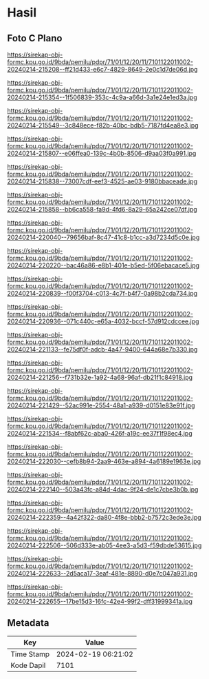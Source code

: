 # Hasil

## Foto C Plano

https://sirekap-obj-formc.kpu.go.id/9bda/pemilu/pdpr/71/01/12/20/11/7101122011002-20240214-215208--ff21d433-e6c7-4829-8649-2e0c1d7de06d.jpg

https://sirekap-obj-formc.kpu.go.id/9bda/pemilu/pdpr/71/01/12/20/11/7101122011002-20240214-215354--1f506839-353c-4c9a-a66d-3a1e24e1ed3a.jpg

https://sirekap-obj-formc.kpu.go.id/9bda/pemilu/pdpr/71/01/12/20/11/7101122011002-20240214-215549--3c848ece-f82b-40bc-bdb5-7187fd4ea8e3.jpg

https://sirekap-obj-formc.kpu.go.id/9bda/pemilu/pdpr/71/01/12/20/11/7101122011002-20240214-215807--e06ffea0-139c-4b0b-8506-d9aa03f0a991.jpg

https://sirekap-obj-formc.kpu.go.id/9bda/pemilu/pdpr/71/01/12/20/11/7101122011002-20240214-215838--73007cdf-eef3-4525-ae03-9180bbaceade.jpg

https://sirekap-obj-formc.kpu.go.id/9bda/pemilu/pdpr/71/01/12/20/11/7101122011002-20240214-215858--bb6ca558-fa9d-4fd6-8a29-65a242ce07df.jpg

https://sirekap-obj-formc.kpu.go.id/9bda/pemilu/pdpr/71/01/12/20/11/7101122011002-20240214-220040--79656baf-8c47-41c8-b1cc-a3d7234d5c0e.jpg

https://sirekap-obj-formc.kpu.go.id/9bda/pemilu/pdpr/71/01/12/20/11/7101122011002-20240214-220220--bac46a86-e8b1-401e-b5ed-5f06ebacace5.jpg

https://sirekap-obj-formc.kpu.go.id/9bda/pemilu/pdpr/71/01/12/20/11/7101122011002-20240214-220839--f00f3704-c013-4c7f-b4f7-0a98b2cda734.jpg

https://sirekap-obj-formc.kpu.go.id/9bda/pemilu/pdpr/71/01/12/20/11/7101122011002-20240214-220936--071c440c-e65a-4032-bccf-57d912cdccee.jpg

https://sirekap-obj-formc.kpu.go.id/9bda/pemilu/pdpr/71/01/12/20/11/7101122011002-20240214-221133--fe75df0f-adcb-4a47-9400-644a68e7b330.jpg

https://sirekap-obj-formc.kpu.go.id/9bda/pemilu/pdpr/71/01/12/20/11/7101122011002-20240214-221256--f731b32e-1a92-4a68-96af-db21f1c84918.jpg

https://sirekap-obj-formc.kpu.go.id/9bda/pemilu/pdpr/71/01/12/20/11/7101122011002-20240214-221429--52ac991e-2554-48a1-a939-d0151e83e91f.jpg

https://sirekap-obj-formc.kpu.go.id/9bda/pemilu/pdpr/71/01/12/20/11/7101122011002-20240214-221534--f8abf62c-aba0-426f-a19c-ee37f1f98ec4.jpg

https://sirekap-obj-formc.kpu.go.id/9bda/pemilu/pdpr/71/01/12/20/11/7101122011002-20240214-222030--cefb8b94-2aa9-463e-a894-4a6189e1963e.jpg

https://sirekap-obj-formc.kpu.go.id/9bda/pemilu/pdpr/71/01/12/20/11/7101122011002-20240214-222140--503a43fc-a84d-4dac-9f24-de1c7cbe3b0b.jpg

https://sirekap-obj-formc.kpu.go.id/9bda/pemilu/pdpr/71/01/12/20/11/7101122011002-20240214-222359--4a42f322-da80-4f8e-bbb2-b7572c3ede3e.jpg

https://sirekap-obj-formc.kpu.go.id/9bda/pemilu/pdpr/71/01/12/20/11/7101122011002-20240214-222506--506d333e-ab05-4ee3-a5d3-f59dbde53615.jpg

https://sirekap-obj-formc.kpu.go.id/9bda/pemilu/pdpr/71/01/12/20/11/7101122011002-20240214-222633--2d5aca17-3eaf-481e-8890-d0e7c047a931.jpg

https://sirekap-obj-formc.kpu.go.id/9bda/pemilu/pdpr/71/01/12/20/11/7101122011002-20240214-222655--17be15d3-16fc-42e4-99f2-dff31999341a.jpg


## Metadata

| Key        | Value               |
| ---------- | ------------------- |
| Time Stamp | 2024-02-19 06:21:02 |
| Kode Dapil | 7101                |



